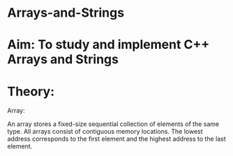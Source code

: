 # Arrays-and-Strings

# Aim: To study and implement C++ Arrays and Strings

# Theory:

Array:

An array stores a fixed-size sequential collection of elements of the same type. All arrays consist of contiguous memory locations. The lowest address corresponds to the first element and the highest address to the last element.
